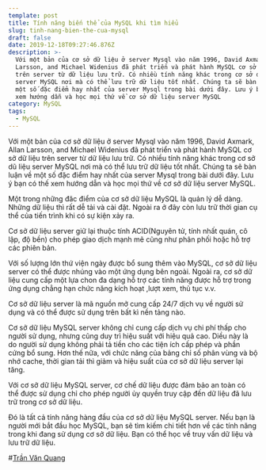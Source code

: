 ```yaml
---
template: post
title: Tính năng biến thể của MySQL khi tìm hiểu
slug: tinh-nang-bien-the-cua-mysql
draft: false
date: 2019-12-18T09:27:46.876Z
description: >-
  Với một bản của cơ sở dữ liệu ở server Mysql vào năm 1996, David Axmark, Allan
  Larsson, and Michael Widenius đã phát triển và phát hành MySQL cơ sở dữ liệu
  trên server từ dữ liệu lưu trữ. Có nhiều tính năng khác trong cơ sở dũ liệu
  server MySQL nơi mà có thể lưu trữ dữ liệu tốt nhất. Chúng ta sẽ bàn luận về
  một số đặc điểm hay nhất của server Mysql trong bài dưới đây. Lưu ý bạn có thế
  xem hướng dẫn và học mọi thứ về cơ sở dữ liệu server MySQL
category: MySQL
tags:
  - MySQL
---
```





Với một bản của cơ sở dữ liệu ở server Mysql vào năm 1996, David Axmark, Allan Larsson, and Michael Widenius đã phát triển và phát hành MySQL cơ sở dữ liệu trên server từ dữ liệu lưu trữ.  Có nhiều tính năng khác  trong  cơ sở dũ liệu server  MySQL  nơi mà có thể  lưu trữ dữ liệu tốt nhất.  Chúng ta sẽ bàn luận về một số đặc điểm hay nhất của server Mysql trong bài dưới đây.  Lưu ý bạn có thế xem  hướng dẫn và học mọi thứ về cơ sở dữ liệu server MySQL.



Một trong những  đăc điểm của cơ sở dữ liệu MySQL là quản lý dễ dàng. Những dữ liệu thì rất dễ tải và cài đặt. Ngoài ra ở đây còn lưu trữ thời gian cụ thể của  tiến trình khi có sự kiện xảy ra. 





Cơ sở dữ liệu server giữ lại thuộc tính ACID(Nguyên tử, tính nhất quán, cô lập, độ bền) cho phép giao dịch mạnh mẽ cũng như phân phối hoặc hỗ trợ các phiên bản.



Với số lượng lớn thứ viện ngày được bổ sung thêm vào MySQL, cơ sở dữ liệu server có thể được nhúng vào một ứng dụng bên ngoài.  Ngoài ra, cơ sở dữ liệu cung cấp  một lựa chon đa dạng hỗ trợ  các tính năng được hỗ trợ trong ứng dụng chẳng hạn chức năng  kích hoạt ,lượt xem, thủ tục v.v.



Cơ sở dữ liệu server là mã nguồn mở cung cấp 24/7  dịch vụ về người sử dụng và có thể được sử dụng trên bất kì nền tảng nào.



Cơ sở dữ liệu MySQL server không  chỉ cung cấp dịch vụ chi phí thấp cho người sử dụng, nhưng cũng duy trì hiệu suất  với hiệu quả cao. Diều này là do người sử dụng không phải tả tiền cho các tiện ích cấp phép và phần cứng bổ sung. Hơn thế nữa, với chức năng của bảng chỉ số phân vùng và bộ nhớ  cache, thời gian tải thì giảm và hiệu suất của cơ sở dữ liệu server lại tăng.



Với cơ sở dữ liệu MySQL server, cơ chế dữ liệu được đảm bảo an toàn có thể được  sử dụng  chỉ cho phép người ủy quyền truy cập đến dữ liệu đã lưu trữ trong cơ sở dữ liệu.



Đó là tất cả tính năng hàng đầu  của cơ sở dữ liệu MySQL  server. Nếu bạn là người mới bắt đầu học MySQL, bạn sẽ tìm kiếm chi tiết hơn về các tính năng  trong khi đang sử dụng cơ sở dữ liệu. Bạn có thể học  về truy vấn dữ liệu và lưu trữ dữ liệu.



\#[Trần Văn Quang](<#Trần Văn Quang>)
